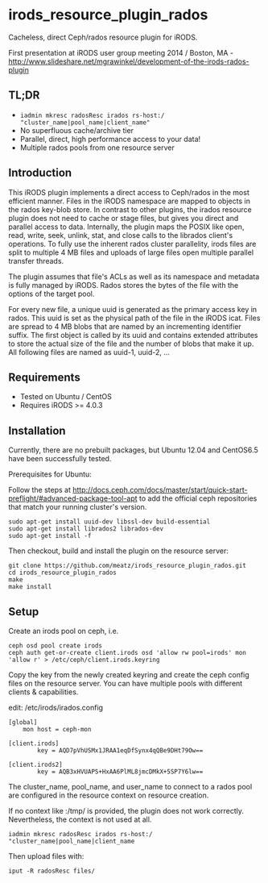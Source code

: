 # irods_resource_plugin_rados

Cacheless, direct Ceph/rados resource plugin for iRODS.

First presentation at iRODS user group meeting 2014 / Boston, MA - http://www.slideshare.net/mgrawinkel/development-of-the-irods-rados-plugin

## TL;DR

- `iadmin mkresc radosResc irados rs-host:/ "cluster_name|pool_name|client_name"`
- No superfluous cache/archive tier
- Parallel, direct, high performance access to your data!
- Multiple rados pools from one resource server

## Introduction

This iRODS plugin implements a direct access to Ceph/rados in the most efficient manner.
Files in the iRODS namespace are mapped to objects in the rados key-blob store.
In contrast to other plugins, the irados resource plugin does not need to cache or stage files, but gives you direct and parallel access to data.
Internally, the plugin maps the POSIX like open, read, write, seek, unlink, stat, and close calls to the librados client's operations.
To fully use the inherent rados cluster parallelity, irods files are split to multiple 4 MB files and uploads of large files open multiple parallel transfer threads.

The plugin assumes that file's ACLs as well as its namespace and metadata is fully managed by iRODS.
Rados stores the bytes of the file with the options of the target pool.

For every new file, a unique uuid is generated as the primary access key in rados. This uuid is set as the physical path of the file in the iRODS icat.
Files are spread to 4 MB blobs that are named by an incrementing identifier suffix.
The first object is called by its uuid and contains extended attributes to store the actual size of the file and the number of blobs that make it up.
All following files are named as uuid-1, uuid-2, ...

## Requirements

- Tested on Ubuntu / CentOS
- Requires iRODS >= 4.0.3

## Installation 

Currently, there are no prebuilt packages, but Ubuntu 12.04 and CentOS6.5 have been successfully tested.

Prerequisites for Ubuntu:

Follow the steps at http://docs.ceph.com/docs/master/start/quick-start-preflight/#advanced-package-tool-apt to add the official ceph repositories that match your running cluster's version.

```
sudo apt-get install uuid-dev libssl-dev build-essential
sudo apt-get install librados2 librados-dev
sudo apt-get install -f
```

Then checkout, build and install the plugin on the resource server:

```
git clone https://github.com/meatz/irods_resource_plugin_rados.git
cd irods_resource_plugin_rados
make
make install
```

## Setup

Create an irods pool on ceph, i.e.

```
ceph osd pool create irods
ceph auth get-or-create client.irods osd 'allow rw pool=irods' mon 'allow r' > /etc/ceph/client.irods.keyring
```

Copy the key from the newly created keyring and create the ceph config files on the resource server.
You can have multiple pools with different clients & capabilities.

edit: /etc/irods/irados.config
```
[global]
    mon host = ceph-mon

[client.irods]
        key = AQD7pVhUSMx1JRAA1eqDfSynx4qQBe9DHt79Ow==

[client.irods2]
        key = AQB3xHVUAPS+HxAA6PlML8jmcDMkX+5SP7Y6lw==
```

The cluster_name, pool_name, and user_name to connect to a rados pool are configured in the resource context on resource creation.

If no context like :/tmp/ is provided, the plugin does not work correctly. Nevertheless, the context is not used at all.
```
iadmin mkresc radosResc irados rs-host:/ "cluster_name|pool_name|client_name
```

Then upload files with:

```
iput -R radosResc files/
```
